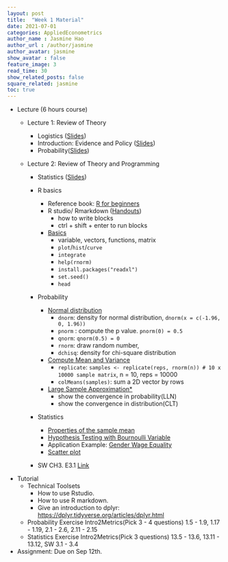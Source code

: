 ```yaml
---
layout: post
title:  "Week 1 Material"
date: 2021-07-01
categories: AppliedEconometrics
author_name : Jasmine Hao
author_url : /author/jasmine
author_avatar: jasmine
show_avatar : false
feature_image: 3
read_time: 30
show_related_posts: false
square_related: jasmine
toc: true
---
```



* Lecture (6 hours course)
  * Lecture 1: Review of Theory 
    * Logistics ([Slides](2021/Theory/0_logistics.pdf))
    * Introduction: Evidence and Policy ([Slides](2021/Theory/0_introduction.pdf))
    * Probability([Slides](2021/Theory/1_probability.pdf)) 
    
  * Lecture 2: Review of Theory and Programming
    * Statistics ([Slides](2021/Theory/2_statistics.pdf))
    * R basics
      * Reference book: [R for beginners](https://cran.r-project.org/doc/contrib/Paradis-rdebuts_en.pdf) 
      * R studio/ Rmarkdown ([Handouts](2021/Coding/R%20and%20Rstudio.pdf))
        * how to write blocks
        * ctrl + shift + enter to run blocks
      * [Basics](2021/Coding/0_intro.html)
        * variable, vectors, functions, matrix
        * `plot`/`hist`/`curve`
        * `integrate`
        * `help(rnorm)`
        * `install.packages("readxl")`
        * `set.seed()`
        * `head`

    * Probability
      * [Normal distribution](https://www.econometrics-with-r.org/2-1-random-variables-and-probability-distributions.html#the-normal-distribution)
        * `dnorm`:  density for normal distribution, `dnorm(x = c(-1.96, 0, 1.96))` 
        * `pnorm` : compute the p value. `pnorm(0) = 0.5`
        * `qnorm`: `qnorm(0.5) = 0`
        * `rnorm`: draw random number, 
        * `dchisq`: density for chi-square distribution
      * [Compute Mean and Variance](https://www.econometrics-with-r.org/2-2-RSATDOSA.html#mean-and-variance-of-the-sample-mean)
        * `replicate`: `samples <- replicate(reps, rnorm(n)) # 10 x 10000 sample matrix`, n = 10, reps = 10000
        * `colMeans(samples)`: sum a 2D vector by rows 
      * [Large Sample Approximation*](https://www.econometrics-with-r.org/2-2-RSATDOSA.html#large-sample-approximations-to-sampling-distributions)
        * show the convergence in probability(LLN)
        * show the convergence in distribution(CLT)
    * Statistics
      * [Properties of the sample mean](https://www.econometrics-with-r.org/3-2-potsm.html)
      * [Hypothesis Testing with Bournoulli Variable](https://www.econometrics-with-r.org/3-3-hypothesis-tests-concerning-the-population-mean.html)
      * Application Example: [Gender Wage Equality](https://www.econometrics-with-r.org/3-6-aattggoe.html)
      * [Scatter plot](https://www.econometrics-with-r.org/3-7-scatterplots-sample-covariance-and-sample-correlation.html)
    * SW CH3. E3.1 [Link](https://www.econometrics-with-r.org/3-6-aattggoe.html)
* Tutorial
  * Technical Toolsets
    * How to use Rstudio.
    * How to use R markdown.
    * Give an introduction to dplyr: https://dplyr.tidyverse.org/articles/dplyr.html
  * Probability Exercise Intro2Metrics(Pick 3 - 4 questions) 1.5 - 1.9, 1.17 - 1.19, 2.1 - 2.6, 2.11 - 2.15
  * Statistics Exercise Intro2Metrics(Pick 3 questions) 13.5 - 13.6, 13.11 - 13.12, SW 3.1 - 3.4
* Assignment: Due on Sep 12th.
  <!-- [Assignment(due Sep 14th)](Assignment1.pdf)  -->

